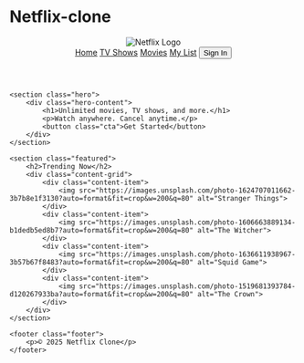 # Netflix-clone
<!DOCTYPE html>
<html lang="en">
<head>
    <meta charset="UTF-8">
    <meta name="viewport" content="width=device-width, initial-scale=1.0">
    <title>Netflix Clone</title>
    <link rel="stylesheet" href="styles.css">
</head>
<body>
    <header class="header">
        <div class="logo">
            <img src="https://upload.wikimedia.org/wikipedia/commons/0/08/Netflix_2015_logo.svg" alt="Netflix Logo">
        </div>
        <nav class="nav">
            <a href="#">Home</a>
            <a href="#">TV Shows</a>
            <a href="#">Movies</a>
            <a href="#">My List</a>
            <button class="sign-in">Sign In</button>
        </nav>
    </header>

    <section class="hero">
        <div class="hero-content">
            <h1>Unlimited movies, TV shows, and more.</h1>
            <p>Watch anywhere. Cancel anytime.</p>
            <button class="cta">Get Started</button>
        </div>
    </section>

    <section class="featured">
        <h2>Trending Now</h2>
        <div class="content-grid">
            <div class="content-item">
                <img src="https://images.unsplash.com/photo-1624707011662-3b7b8e1f3130?auto=format&fit=crop&w=200&q=80" alt="Stranger Things">
            </div>
            <div class="content-item">
                <img src="https://images.unsplash.com/photo-1606663889134-b1dedb5ed8b7?auto=format&fit=crop&w=200&q=80" alt="The Witcher">
            </div>
            <div class="content-item">
                <img src="https://images.unsplash.com/photo-1636611938967-3b57b67f8483?auto=format&fit=crop&w=200&q=80" alt="Squid Game">
            </div>
            <div class="content-item">
                <img src="https://images.unsplash.com/photo-1519681393784-d120267933ba?auto=format&fit=crop&w=200&q=80" alt="The Crown">
            </div>
        </div>
    </section>

    <footer class="footer">
        <p>© 2025 Netflix Clone</p>
    </footer>
</body>
</html>
